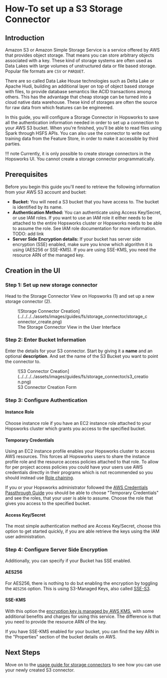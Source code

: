 # How-To set up a S3 Storage Connector

## Introduction

Amazon S3 or Amazon Simple Storage Service is a service offered by AWS that provides object storage. That means you can store arbitrary objects associated with a key. These kind of storage systems are often used as Data Lakes with large volumes of unstructured data or file based storage. Popular file formats are `CSV` or `PARQUET`.

There are so called Data Lake House technologies such as Delta Lake or Apache Hudi, building an additional layer on top of object based storage with files, to provide database semantics like ACID transactions among others. This has the advantage that cheap storage can be turned into a cloud native data warehouse. These kind of storages are often the source for raw data from which features can be engineered.

In this guide, you will configure a Storage Connector in Hopsworks to save all the authentication information needed in order to set up a connection to your AWS S3 bucket.
When you're finished, you'll be able to read files using Spark through HSFS APIs. You can also use the connector to write out training data from the Feature Store, in order to make it accessible by third parties.

!!! note
    Currently, it is only possible to create storage connectors in the Hopsworks UI. You cannot create a storage connector programmatically.

## Prerequisites

Before you begin this guide you'll need to retrieve the following information from your AWS S3 account and bucket:

- **Bucket:** You will need a S3 bucket that you have access to. The bucket is identified by its name.
- **Authentication Method:** You can authenticate using Access Key/Secret, or use IAM roles. If you want to use an IAM role it either needs to be attached to the entire Hopsworks cluster or Hopsworks needs to be able to assume the role. See IAM role documentation for more information. TODO: add link
- **Server Side Encryption details:** If your bucket has server side encryption (SSE) enabled, make sure you know which algorithm it is using (AES256 or SSE-KMS). If you are using SSE-KMS, you need the resource ARN of the managed key.

## Creation in the UI
### Step 1: Set up new storage connector

Head to the Storage Connector View on Hopsworks (1) and set up a new storage connector (2).

<figure markdown>
  ![Storage Connector Creation](../../../../assets/images/guides/fs/storage_connector/storage_connector_create.png)
  <figcaption>The Storage Connector View in the User Interface</figcaption>
</figure>

### Step 2: Enter Bucket Information

Enter the details for your S3 connector. Start by giving it a **name** and an optional **description**.
And set the name of the S3 Bucket you want to point the connector to.

<figure markdown>
  ![S3 Connector Creation](../../../../assets/images/guides/fs/storage_connector/s3_creation.png)
  <figcaption>S3 Connector Creation Form</figcaption>
</figure>

### Step 3: Configure Authentication

#### Instance Role
Choose instance role if you have an EC2 instance role attached to your Hopsworks cluster which grants you access to the specified bucket.

#### Temporary Credentials
Using an EC2 instance profile enables your Hopsworks cluster to access AWS resources. This forces all Hopsworks users to share the instance profile role and the resource access policies attached to that role. To allow for per project access policies you could have your users use AWS credentials directly in their programs which is not recommended so you should instead use [Role chaining](https://docs.aws.amazon.com/IAM/latest/UserGuide/id_roles_terms-and-concepts.html#iam-term-role-chaining).

If you or your Hopsworks administrator followed the [AWS Credentials Passthrough Guide]() you should be able to choose "Temporary Credentials" and see the roles, that your user is able to assume. Choose the role that gives you access to the specified bucket.

#### Access Key/Secret
The most simple authentication method are Access Key/Secret, choose this option to get started quickly, if you are able retrieve the keys using the IAM user administration.

### Step 4: Configure Server Side Encryption
Additionally, you can specify if your Bucket has SSE enabled.

#### AES256
For AES256, there is nothing to do but enabling the encryption by toggling the `AES256` option. This is using S3-Managed Keys, also called [SSE-S3](https://docs.aws.amazon.com/AmazonS3/latest/userguide/serv-side-encryption.html). 

#### SSE-KMS
With this option the [encryption key is managed by AWS KMS](https://docs.aws.amazon.com/AmazonS3/latest/userguide/serv-side-encryption.html), with some additional benefits and charges for using this service. The difference is that you need to provide the resource ARN of the key. 

If you have SSE-KMS enabled for your bucket, you can find the key ARN in the "Properties" section of the bucket details on AWS.

## Next Steps

Move on to the [usage guide for storage connectors](../usage.md) to see how you can use your newly created S3 connector.
